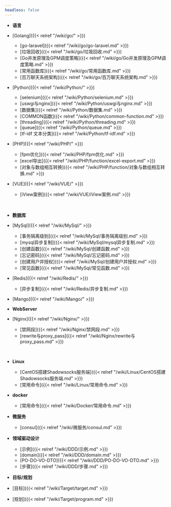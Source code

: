 ```yaml
---
headless: false
---
```


- **语言**
- [Golang]({{< relref "/wiki/go/" >}})
  - [go-laravel]({{< relref "/wiki/go/go-laravel.md" >}})
  - [垃圾回收]({{< relref "/wiki/go/垃圾回收.md" >}})
  - [Go并发原理及GPM调度策略]({{< relref "/wiki/go/Go并发原理及GPM调度策略.md" >}})
  - [常用函数库]({{< relref "/wiki/go/常用函数库.md" >}})
  - [百万聊天系统架构]({{< relref "/wiki/go/百万聊天系统架构.md" >}})

- [Python]({{< relref "/wiki/Python/" >}})
  - [selenium]({{< relref "/wiki/Python/selenium.md" >}})
  - [uswgi与nginx]({{< relref "/wiki/Python/uswgi与nginx.md" >}})
  - [数据集]({{< relref "/wiki/Python/数据集.md" >}})
  - [COMMON函数]({{< relref "/wiki/Python/common-function.md" >}})
  - [threading]({{< relref "/wiki/Python/threading.md" >}})
  - [queue]({{< relref "/wiki/Python/queue.md" >}})
  - [tf-idf 文本分类]({{< relref "/wiki/Python/tf-idf.md" >}})
  
- [PHP]({{< relref "/wiki/PHP/" >}})
  - [fpm优化]({{< relref "/wiki/PHP/fpm优化.md" >}})
  - [excel导出]({{< relref "/wiki/PHP/function/excel-export.md" >}})
  - [对象与数组相互转换]({{< relref "/wiki/PHP/function/对象与数组相互转换.md" >}})
  
- [VUE]({{< relref "/wiki/VUE/" >}})
  - [iView案例]({{< relref "/wiki/VUE/iView案例.md" >}})
<br />

- **数据库**
  
- [MySql]({{< relref "/wiki/MySql/" >}})
  - [事务隔离级别]({{< relref "/wiki/MySql/事务隔离级别.md" >}})
  - [mysql异步复制]({{< relref "/wiki/MySql/mysql异步复制.md" >}})
  - [创建函数]({{< relref "/wiki/MySql/创建函数.md" >}})
  - [忘记密码]({{< relref "/wiki/MySql/忘记密码.md" >}})
  - [创建用户并授权]({{< relref "/wiki/MySql/创建用户并授权.md" >}})
  - [常见函数]({{< relref "/wiki/MySql/常见函数.md" >}})
  
- [Redis]({{< relref "/wiki/Redis/" >}})
  - [异步复制]({{< relref "/wiki/Redis/异步复制.md" >}})
  
- [Mango]({{< relref "/wiki/Mango/" >}})
  <br />
  
- **WebServer**
  
- [Nginx]({{< relref "/wiki/Nginx/" >}})
  - [禁网段]({{< relref "/wiki/Nginx/禁网段.md" >}})
  - [rewrite与proxy_pass]({{< relref "/wiki/Nginx/rewrite与proxy_pass.md" >}})
<br />

- **Linux**
  - [CentOS搭建Shadowsocks服务端]({{< relref "/wiki/Linux/CentOS搭建Shadowsocks服务端.md" >}})
  - [常用命令]({{< relref "/wiki/Linux/常用命令.md" >}})
  
- **docker**
  - [常用命令]({{< relref "/wiki/Docker/常用命令.md" >}})
  
- **微服务**
  - [consul]({{< relref "/wiki/微服务/consul.md" >}})

- **领域驱动设计**
  - [示例]({{< relref "/wiki/DDD/示例.md" >}})
  - [domain]({{< relref "/wiki/DDD/domain.md" >}})
  - [PO-DO-VO-DTO]({{< relref "/wiki/DDD/PO-DO-VO-DTO.md" >}})
  - [步骤]({{< relref "/wiki/DDD/步骤.md" >}})
    <br />
- **目标/规划**

- [目标]({{< relref "/wiki/Target/target.md" >}})
- [规划]({{< relref "/wiki/Target/program.md" >}})
